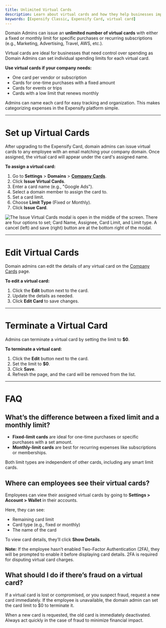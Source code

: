 ```yaml
---
title: Unlimited Virtual Cards  
description: Learn about virtual cards and how they help businesses improve efficiency and gain better control over company spending.
keywords: [Expensify Classic, Expensify Card, virtual card]
---
```


Domain Admins can issue an **unlimited number of virtual cards** with either a fixed or monthly limit for specific purchases or recurring subscriptions (e.g., Marketing, Advertising, Travel, AWS, etc.). 

Virtual cards are ideal for businesses that need control over spending as Domain Admins can set individual spending limits for each virtual card.

**Use virtual cards if your company needs:**
- One card per vendor or subscription
- Cards for one-time purchases with a fixed amount
- Cards for events or trips
- Cards with a low limit that renews monthly

Admins can name each card for easy tracking and organization. This makes categorizing expenses in the Expensify platform simple.

---

# Set up Virtual Cards

After upgrading to the Expensify Card, domain admins can issue virtual cards to any employee with an email matching your company domain. Once assigned, the virtual card will appear under the card's assigned name.

**To assign a virtual card:**
1. Go to **Settings** > **Domains** > [**Company Cards**](https://www.expensify.com/domain_companycards).
2. Click **Issue Virtual Cards**.
3. Enter a card name (e.g., "Google Ads").
4. Select a domain member to assign the card to.
5. Set a card limit.
6. Choose **Limit Type** (Fixed or Monthly).
7. Click **Issue Card**.

![The Issue Virtual Cards modal is open in the middle of the screen. There are four options to set; Card Name, Assignee, Card Limit, and Limit type. A cancel (left) and save (right) button are at the bottom right of the modal.]({{site.url}}/assets/images/AdminissuedVirtualCards.png)

---

# Edit Virtual Cards

Domain admins can edit the details of any virtual card on the [Company Cards](https://www.expensify.com/domain_companycards) page.

**To edit a virtual card:**
1. Click the **Edit** button next to the card.
2. Update the details as needed.
3. Click **Edit Card** to save changes.

---

# Terminate a Virtual Card

Admins can terminate a virtual card by setting the limit to **$0**.

**To terminate a virtual card:**
1. Click the **Edit** button next to the card.
2. Set the limit to **$0**.
3. Click **Save**.
4. Refresh the page, and the card will be removed from the list.

---

# FAQ

## What’s the difference between a fixed limit and a monthly limit?

- **Fixed-limit cards** are ideal for one-time purchases or specific purchases with a set amount.
- **Monthly-limit cards** are best for recurring expenses like subscriptions or memberships.

Both limit types are independent of other cards, including any smart limit cards.

## Where can employees see their virtual cards?

Employees can view their assigned virtual cards by going to **Settings > Account > Wallet** in their accounts.

Here, they can see:
- Remaining card limit
- Card type (e.g., fixed or monthly)
- The name of the card

To view card details, they’ll click **Show Details**.

**Note:** If the employee hasn’t enabled Two-Factor Authentication (2FA), they will be prompted to enable it before displaying card details. 2FA is required for disputing virtual card charges.

## What should I do if there’s fraud on a virtual card?

If a virtual card is lost or compromised, or you suspect fraud, request a new card immediately. If the employee is unavailable, the domain admin can set the card limit to $0 to terminate it.

When a new card is requested, the old card is immediately deactivated. Always act quickly in the case of fraud to minimize financial impact.
